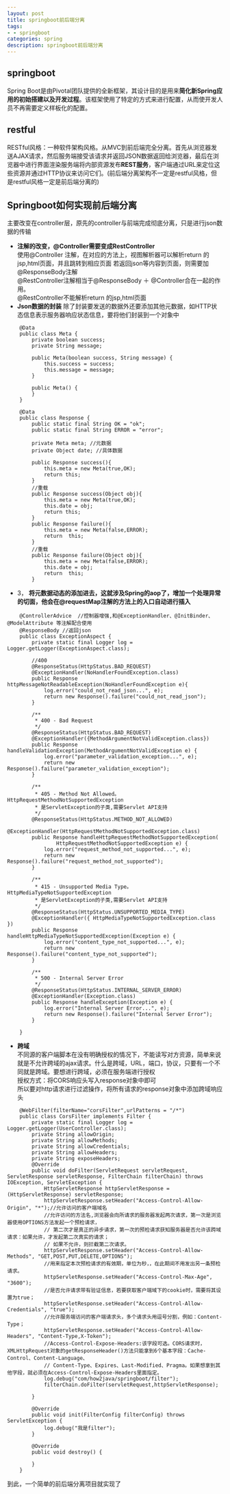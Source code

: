 ```yaml
---
layout: post
title: springboot前后端分离
tags:
- - springboot
categories: spring
description: springboot前后端分离
---
```

## springboot
Spring Boot是由Pivotal团队提供的全新框架，其设计目的是用来**简化新Spring应用的初始搭建以及开发过程**。该框架使用了特定的方式来进行配置，从而使开发人员不再需要定义样板化的配置。

<!-- more -->

## restful
RESTful风格：一种软件架构风格。从MVC到前后端完全分离。首先从浏览器发送AJAX请求，然后服务端接受该请求并返回JSON数据返回给浏览器，最后在浏览器中进行界面渲染服务端将内部资源发布**REST服务**，客户端通过URL来定位这些资源并通过HTTP协议来访问它们。(前后端分离架构不一定是restful风格，但是restful风格一定是前后端分离的)
## Springboot如何实现前后端分离
主要改变在controller层，原先的controller与前端完成彻底分离，只是进行json数据的传输
- **注解的改变，@Controller需要变成RestController**  
使用@Controller 注解，在对应的方法上，视图解析器可以解析return 的jsp,html页面，并且跳转到相应页面 若返回json等内容到页面，则需要加@ResponseBody注解  
@RestController注解相当于@ResponseBody ＋ @Controller合在一起的作用。  
@RestController不能解析return 的jsp,html页面  
- **Json数据的封装**
除了封装要发送的数据外还要添加其他元数据，如HTTP状态信息表示服务器响应状态信息，要将他们封装到一个对象中
```
	@Data
	public class Meta {
		private boolean success;
		private String message;

		public Meta(boolean success, String message) {
			this.success = success;
			this.message = message;
		}

		public Meta() {
		}
	}
```
```
	@Data
	public class Response {
		public static final String OK = "ok";
		public static final String ERROR = "error";

		private Meta meta; //元数据
		private Object date; //具体数据

		public Response success(){
			this.meta = new Meta(true,OK);
			return this;
		}
		//重载
		public Response success(Object obj){
			this.meta = new Meta(true,OK);
			this.date = obj;
			return this;
		}
		public Response failure(){
			this.meta = new Meta(false,ERROR);
			return  this;
		}
		//重载
		public Response failure(Object obj){
			this.meta = new Meta(false,ERROR);
			this.date = obj;
			return  this;
		}
```
- 3，	**将元数据动态的添加进去，这就涉及Spring的aop了，增加一个处理异常的切面，他会在@requestMap注解的方法上的入口自动进行插入**
```
	@ControllerAdvice  //控制器增强,和@ExceptionHandler、@InitBinder、@ModelAttribute 等注解配合使用
	@ResponseBody //返回json
	public class ExceptionAspect {
		private static final Logger log = Logger.getLogger(ExceptionAspect.class);

		//400
		@ResponseStatus(HttpStatus.BAD_REQUEST)
		@ExceptionHandler(NoHandlerFoundException.class)
		public Response httpMessageNotReadableException(NoHandlerFoundException e){
			log.error("could_not_read_json...", e);
			return new Response().failure("could_not_read_json");
		}

		/**
		 * 400 - Bad Request
		 */
		@ResponseStatus(HttpStatus.BAD_REQUEST)
		@ExceptionHandler({MethodArgumentNotValidException.class})
		public Response handleValidationException(MethodArgumentNotValidException e) {
			log.error("parameter_validation_exception...", e);
			return new Response().failure("parameter_validation_exception");
		}

		/**
		 * 405 - Method Not Allowed。HttpRequestMethodNotSupportedException
		 * 是ServletException的子类,需要Servlet API支持
		 */
		@ResponseStatus(HttpStatus.METHOD_NOT_ALLOWED)
		@ExceptionHandler(HttpRequestMethodNotSupportedException.class)
		public Response handleHttpRequestMethodNotSupportedException(
				HttpRequestMethodNotSupportedException e) {
			log.error("request_method_not_supported...", e);
			return new Response().failure("request_method_not_supported");
		}

		/**
		 * 415 - Unsupported Media Type。HttpMediaTypeNotSupportedException
		 * 是ServletException的子类,需要Servlet API支持
		 */
		@ResponseStatus(HttpStatus.UNSUPPORTED_MEDIA_TYPE)
		@ExceptionHandler({ HttpMediaTypeNotSupportedException.class })
		public Response handleHttpMediaTypeNotSupportedException(Exception e) {
			log.error("content_type_not_supported...", e);
			return new Response().failure("content_type_not_supported");
		}

		/**
		 * 500 - Internal Server Error
		 */
		@ResponseStatus(HttpStatus.INTERNAL_SERVER_ERROR)
		@ExceptionHandler(Exception.class)
		public Response handleException(Exception e) {
			log.error("Internal Server Error...", e);
			return new Response().failure("Internal Server Error");
		}

	}
```
- **跨域**  
不同源的客户端脚本在没有明确授权的情况下，不能读写对方资源，简单来说就是不允许跨域的ajax请求。什么是跨域，URL，端口，协议，只要有一个不同就是跨域。要想进行跨域，必须在服务端进行授权   
授权方式：将CORS响应头写入response对象中即可  
所以要对http请求进行过滤操作，将所有请求的response对象中添加跨域响应头  
```
	@WebFilter(filterName="corsFilter",urlPatterns = "/*")
	public class CorsFilter implements Filter {
		private static final Logger log = Logger.getLogger(UserController.class);
		private String allowOrigin;
		private String allowMethods;
		private String allowCredentials;
		private String allowHeaders;
		private String exposeHeaders;
		@Override
		public void doFilter(ServletRequest servletRequest, ServletResponse servletResponse, FilterChain filterChain) throws IOException, ServletException {
			HttpServletResponse httpServletResponse = (HttpServletResponse) servletResponse;
			httpServletResponse.setHeader("Access-Control-Allow-Origin", "*");//允许访问的客户端域名
			//允许访问的方法名,浏览器会向所请求的服务器发起两次请求，第一次是浏览器使用OPTIONS方法发起一个预检请求，
			// 第二次才是真正的异步请求，第一次的预检请求获知服务器是否允许该跨域请求：如果允许，才发起第二次真实的请求；
			// 如果不允许，则拦截第二次请求。
			httpServletResponse.setHeader("Access-Control-Allow-Methods", "GET,POST,PUT,DELETE,OPTIONS");
			//用来指定本次预检请求的有效期，单位为秒，，在此期间不用发出另一条预检请求。
			httpServletResponse.setHeader("Access-Control-Max-Age", "3600");
			//是否允许请求带有验证信息，若要获取客户端域下的cookie时，需要将其设置为true；
			httpServletResponse.setHeader("Access-Control-Allow-Credentials", "true");
			//允许服务端访问的客户端请求头，多个请求头用逗号分割，例如：Content-Type；
			httpServletResponse.setHeader("Access-Control-Allow-Headers", "Content-Type,X-Token");
			//Access-Control-Expose-Headers:该字段可选。CORS请求时，XMLHttpRequest对象的getResponseHeader()方法只能拿到6个基本字段：Cache-Control、Content-Language、
			// Content-Type、Expires、Last-Modified、Pragma。如果想拿到其他字段，就必须在Access-Control-Expose-Headers里面指定。
			log.debug("com/how2java/springboot/filter");
			filterChain.doFilter(servletRequest,httpServletResponse);

		}

		@Override
		public void init(FilterConfig filterConfig) throws ServletException {
			log.debug("我是filter");
		}

		@Override
		public void destroy() {

		}
	}
```
到此，一个简单的前后端分离项目就实现了
























